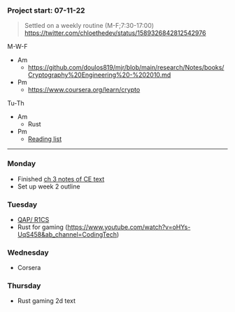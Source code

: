 ### Project start: 07-11-22
> Settled on a weekly routine (M-F;7:30-17:00)
> https://twitter.com/chloethedev/status/1589326842812542976

M-W-F
- Am
	- https://github.com/doulos819/mjr/blob/main/research/Notes/books/Cryptography%20Engineering%20-%202010.md
- Pm
	- https://www.coursera.org/learn/crypto

Tu-Th
- Am
	- Rust
- Pm
	- [Reading list](https://github.com/doulos819/mjr/blob/main/research/EPF/Reading%20List.md)
____
### Monday
- Finished [ch 3 notes of CE text](https://github.com/doulos819/mjr/blob/main/research/Notes/books/Cryptography%20Engineering%20-%202010.md#ch-3-block-ciphers)
- Set up week 2 outline

### Tuesday
-  [QAP/ R1CS](https://medium.com/@VitalikButerin/quadratic-arithmetic-programs-from-zero-to-hero-f6d558cea649)
- Rust for gaming (https://www.youtube.com/watch?v=oHYs-UqS458&ab_channel=CodingTech)

### Wednesday
- Corsera

### Thursday
- Rust gaming 2d text

